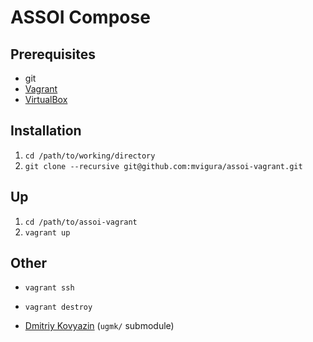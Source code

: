 # ASSOI Compose

## Prerequisites
- git
- [Vagrant](https://www.vagrantup.com/downloads.html)
- [VirtualBox](https://www.virtualbox.org)

## Installation
1. ```cd /path/to/working/directory```
1. ```git clone --recursive git@github.com:mvigura/assoi-vagrant.git```


## Up
1. ```cd /path/to/assoi-vagrant```
1. ```vagrant up```

## Other
- ```vagrant ssh```
- ```vagrant destroy```

- [Dmitriy Kovyazin](mailto:dkoviazin@gmail.com) (```ugmk/``` submodule)
